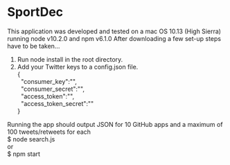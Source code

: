 # SportDec

This application was developed and tested on a mac OS 10.13 (High Sierra) running node v10.2.0 and npm v6.1.0
After downloading a few set-up steps have to be taken...

1. Run node install in the root directory.
2. Add your Twitter keys to a config.json file.  
{  
&nbsp;&nbsp;"consumer_key":"",  
&nbsp;&nbsp;"consumer_secret":"",  
&nbsp;&nbsp;"access_token":"",  
&nbsp;&nbsp;"access_token_secret":""  
}  

Running the app should output JSON for 10 GitHub apps and a maximum of 100 tweets/retweets for each  
$ node search.js  
or  
$ npm start  
